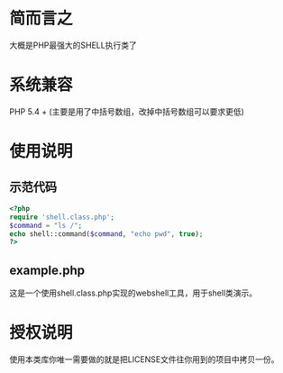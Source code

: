 # 简而言之
大概是PHP最强大的SHELL执行类了
# 系统兼容
PHP 5.4 + (主要是用了中括号数组，改掉中括号数组可以要求更低)
# 使用说明
## 示范代码
```php
<?php
require 'shell.class.php';
$command = "ls /";
echo shell::command($command, "echo pwd", true);
?>
```
## example.php
这是一个使用shell.class.php实现的webshell工具，用于shell类演示。
# 授权说明
使用本类库你唯一需要做的就是把LICENSE文件往你用到的项目中拷贝一份。
